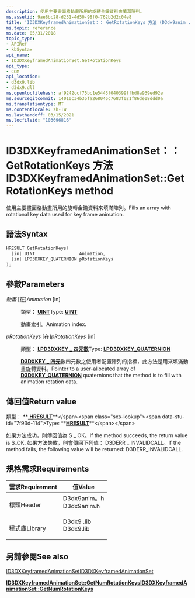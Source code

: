 ```yaml
---
description: 使用主要畫面格動畫所用的旋轉金鑰資料來填滿陣列。
ms.assetid: 9ae8bc28-d231-4d50-98f0-762b2d2c04e8
title: 'ID3DXKeyframedAnimationSet：： GetRotationKeys 方法 (D3dx9anim .h) '
ms.topic: reference
ms.date: 05/31/2018
topic_type:
- APIRef
- kbSyntax
api_name:
- ID3DXKeyframedAnimationSet.GetRotationKeys
api_type:
- COM
api_location:
- d3dx9.lib
- d3dx9.dll
ms.openlocfilehash: af9242ccf75bc1e5443f040399ffbd8a939ed92e
ms.sourcegitcommit: 14010c34b35fa268046c7683f021f86de08ddd0a
ms.translationtype: MT
ms.contentlocale: zh-TW
ms.lasthandoff: 03/15/2021
ms.locfileid: "103696816"
---
```

# <a name="id3dxkeyframedanimationsetgetrotationkeys-method"></a><span data-ttu-id="7f93d-103">ID3DXKeyframedAnimationSet：： GetRotationKeys 方法</span><span class="sxs-lookup"><span data-stu-id="7f93d-103">ID3DXKeyframedAnimationSet::GetRotationKeys method</span></span>

<span data-ttu-id="7f93d-104">使用主要畫面格動畫所用的旋轉金鑰資料來填滿陣列。</span><span class="sxs-lookup"><span data-stu-id="7f93d-104">Fills an array with rotational key data used for key frame animation.</span></span>

## <a name="syntax"></a><span data-ttu-id="7f93d-105">語法</span><span class="sxs-lookup"><span data-stu-id="7f93d-105">Syntax</span></span>


```C++
HRESULT GetRotationKeys(
  [in] UINT                 Animation,
  [in] LPD3DXKEY_QUATERNION pRotationKeys
);
```



## <a name="parameters"></a><span data-ttu-id="7f93d-106">參數</span><span class="sxs-lookup"><span data-stu-id="7f93d-106">Parameters</span></span>

<dl> <dt>

<span data-ttu-id="7f93d-107">*動畫* \[在\]</span><span class="sxs-lookup"><span data-stu-id="7f93d-107">*Animation* \[in\]</span></span>
</dt> <dd>

<span data-ttu-id="7f93d-108">類型： **[ **UINT**](../winprog/windows-data-types.md)**</span><span class="sxs-lookup"><span data-stu-id="7f93d-108">Type: **[**UINT**](../winprog/windows-data-types.md)**</span></span>

<span data-ttu-id="7f93d-109">動畫索引。</span><span class="sxs-lookup"><span data-stu-id="7f93d-109">Animation index.</span></span>

</dd> <dt>

<span data-ttu-id="7f93d-110">*pRotationKeys* \[在\]</span><span class="sxs-lookup"><span data-stu-id="7f93d-110">*pRotationKeys* \[in\]</span></span>
</dt> <dd>

<span data-ttu-id="7f93d-111">類型： **[ **LPD3DXKEY \_ 四元數**](d3dxkey-quaternion.md)**</span><span class="sxs-lookup"><span data-stu-id="7f93d-111">Type: **[**LPD3DXKEY\_QUATERNION**](d3dxkey-quaternion.md)**</span></span>

<span data-ttu-id="7f93d-112">[**D3DXKEY \_ 四元**](d3dxkey-quaternion.md)數四元數之使用者配置陣列的指標，此方法是用來填滿動畫旋轉資料。</span><span class="sxs-lookup"><span data-stu-id="7f93d-112">Pointer to a user-allocated array of [**D3DXKEY\_QUATERNION**](d3dxkey-quaternion.md) quaternions that the method is to fill with animation rotation data.</span></span>

</dd> </dl>

## <a name="return-value"></a><span data-ttu-id="7f93d-113">傳回值</span><span class="sxs-lookup"><span data-stu-id="7f93d-113">Return value</span></span>

<span data-ttu-id="7f93d-114">類型： **[ **HRESULT**](https://msdn.microsoft.com/library/Bb401631(v=MSDN.10).aspx)**</span><span class="sxs-lookup"><span data-stu-id="7f93d-114">Type: **[**HRESULT**](https://msdn.microsoft.com/library/Bb401631(v=MSDN.10).aspx)**</span></span>

<span data-ttu-id="7f93d-115">如果方法成功，則傳回值為 S \_ OK。</span><span class="sxs-lookup"><span data-stu-id="7f93d-115">If the method succeeds, the return value is S\_OK.</span></span> <span data-ttu-id="7f93d-116">如果方法失敗，則會傳回下列值： D3DERR \_ INVALIDCALL。</span><span class="sxs-lookup"><span data-stu-id="7f93d-116">If the method fails, the following value will be returned: D3DERR\_INVALIDCALL.</span></span>

## <a name="requirements"></a><span data-ttu-id="7f93d-117">規格需求</span><span class="sxs-lookup"><span data-stu-id="7f93d-117">Requirements</span></span>



| <span data-ttu-id="7f93d-118">需求</span><span class="sxs-lookup"><span data-stu-id="7f93d-118">Requirement</span></span> | <span data-ttu-id="7f93d-119">值</span><span class="sxs-lookup"><span data-stu-id="7f93d-119">Value</span></span> |
|--------------------|----------------------------------------------------------------------------------------|
| <span data-ttu-id="7f93d-120">標頭</span><span class="sxs-lookup"><span data-stu-id="7f93d-120">Header</span></span><br/>  | <dl> <span data-ttu-id="7f93d-121"><dt>D3dx9anim。h</dt></span><span class="sxs-lookup"><span data-stu-id="7f93d-121"><dt>D3dx9anim.h</dt></span></span> </dl> |
| <span data-ttu-id="7f93d-122">程式庫</span><span class="sxs-lookup"><span data-stu-id="7f93d-122">Library</span></span><br/> | <dl> <span data-ttu-id="7f93d-123"><dt>D3dx9 .lib</dt></span><span class="sxs-lookup"><span data-stu-id="7f93d-123"><dt>D3dx9.lib</dt></span></span> </dl>   |



## <a name="see-also"></a><span data-ttu-id="7f93d-124">另請參閱</span><span class="sxs-lookup"><span data-stu-id="7f93d-124">See also</span></span>

<dl> <dt>

[<span data-ttu-id="7f93d-125">ID3DXKeyframedAnimationSet</span><span class="sxs-lookup"><span data-stu-id="7f93d-125">ID3DXKeyframedAnimationSet</span></span>](id3dxkeyframedanimationset.md)
</dt> <dt>

[<span data-ttu-id="7f93d-126">**ID3DXKeyframedAnimationSet::GetNumRotationKeys**</span><span class="sxs-lookup"><span data-stu-id="7f93d-126">**ID3DXKeyframedAnimationSet::GetNumRotationKeys**</span></span>](id3dxkeyframedanimationset--getnumrotationkeys.md)
</dt> </dl>

 

 
